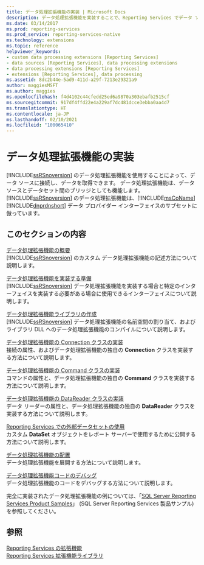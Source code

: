 ```yaml
---
title: データ処理拡張機能の実装 | Microsoft Docs
description: データ処理拡張機能を実装することで、Reporting Services でデータ ソースとデータセットの間にブリッジを作成する方法について説明します。
ms.date: 03/14/2017
ms.prod: reporting-services
ms.prod_service: reporting-services-native
ms.technology: extensions
ms.topic: reference
helpviewer_keywords:
- custom data processing extensions [Reporting Services]
- data sources [Reporting Services], data processing extensions
- data processing extensions [Reporting Services]
- extensions [Reporting Services], data processing
ms.assetid: 8dc2b44e-5ad9-411d-a29f-7213e29321a9
author: maggiesMSFT
ms.author: maggies
ms.openlocfilehash: f4d4102c44cfedd25ed6a9870a303ebafb2515cf
ms.sourcegitcommit: 917df4ffd22e4a229af7dc481dcce3ebba0aa4d7
ms.translationtype: HT
ms.contentlocale: ja-JP
ms.lasthandoff: 02/10/2021
ms.locfileid: "100065410"
---
```

# <a name="implementing-a-data-processing-extension"></a>データ処理拡張機能の実装
  [!INCLUDE[ssRSnoversion](../../../includes/ssrsnoversion-md.md)] のデータ処理拡張機能を使用することによって、データ ソースに接続し、データを取得できます。 データ処理拡張機能は、データ ソースとデータセット間のブリッジとしても機能します。 [!INCLUDE[ssRSnoversion](../../../includes/ssrsnoversion-md.md)] のデータ処理拡張機能は、[!INCLUDE[msCoName](../../../includes/msconame-md.md)][!INCLUDE[dnprdnshort](../../../includes/dnprdnshort-md.md)] データ プロバイダー インターフェイスのサブセットに倣っています。  
  
## <a name="in-this-section"></a>このセクションの内容  
 [データ処理拡張機能の概要](../../../reporting-services/extensions/data-processing/data-processing-extensions-overview.md)  
 [!INCLUDE[ssRSnoversion](../../../includes/ssrsnoversion-md.md)] のカスタム データ処理拡張機能の記述方法について説明します。  
  
 [データ処理拡張機能を実装する準備](../../../reporting-services/extensions/data-processing/preparing-to-implement-a-data-processing-extension.md)  
 [!INCLUDE[ssRSnoversion](../../../includes/ssrsnoversion-md.md)] データ処理拡張機能を実装する場合と特定のインターフェイスを実装する必要がある場合に使用できるインターフェイスについて説明します。  
  
 [データ処理拡張機能ライブラリの作成](../../../reporting-services/extensions/data-processing/creating-a-data-processing-extension-library.md)  
 [!INCLUDE[ssRSnoversion](../../../includes/ssrsnoversion-md.md)] データ処理拡張機能の名前空間の割り当て、およびライブラリ DLL へのデータ処理拡張機能のコンパイルについて説明します。  
  
 [データ処理拡張機能の Connection クラスの実装](../../../reporting-services/extensions/data-processing/implementing-a-connection-class-for-a-data-processing-extension.md)  
 接続の属性、およびデータ処理拡張機能の独自の **Connection** クラスを実装する方法について説明します。  
  
 [データ処理拡張機能の Command クラスの実装](../../../reporting-services/extensions/data-processing/implementing-a-command-class-for-a-data-processing-extension.md)  
 コマンドの属性と、データ処理拡張機能の独自の **Command** クラスを実装する方法について説明します。  
  
 [データ処理拡張機能の DataReader クラスの実装](../../../reporting-services/extensions/data-processing/implementing-a-datareader-class-for-a-data-processing-extension.md)  
 データ リーダーの属性と、データ処理拡張機能の独自の **DataReader** クラスを実装する方法について説明します。  
  
 [Reporting Services での外部データセットの使用](../../../reporting-services/extensions/data-processing/using-an-external-dataset-with-reporting-services.md)  
 カスタム **DataSet** オブジェクトをレポート サーバーで使用するために公開する方法について説明します。  
  
 [データ処理拡張機能の配置](../../../reporting-services/extensions/data-processing/deploying-a-data-processing-extension.md)  
 データ処理拡張機能を展開する方法について説明します。  
  
 [データ処理拡張機能コードのデバッグ](../../../reporting-services/extensions/data-processing/debugging-data-processing-extension-code.md)  
 データ処理拡張機能のコードをデバッグする方法について説明します。  
  
 完全に実装されたデータ処理拡張機能の例については、「[SQL Server Reporting Services Product Samples](https://go.microsoft.com/fwlink/?LinkId=177889)」 (SQL Server Reporting Services 製品サンプル) を参照してください。  
  
## <a name="see-also"></a>参照  
 [Reporting Services の拡張機能](../../../reporting-services/extensions/reporting-services-extensions.md)   
 [Reporting Services 拡張機能ライブラリ](../../../reporting-services/extensions/reporting-services-extension-library.md)  
  
  
